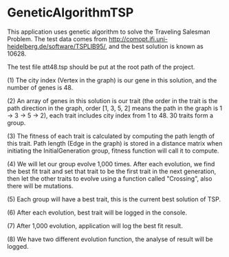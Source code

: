 # GeneticAlgorithmTSP
This application uses genetic algorithm to solve the Traveling Salesman Problem. The test data comes from http://comopt.ifi.uni-heidelberg.de/software/TSPLIB95/, and the best solution is known as 10628.

The test file att48.tsp should be put at the root path of the project.

(1) The city index (Vertex in the graph) is our gene in this solution, and the number of genes is 48.

(2) An array of genes in this solution is our trait (the order in the trait is the path direction in the graph, order [1, 3, 5, 2] means the path in the graph is 1 -> 3 -> 5 -> 2), each trait includes city index from 1 to 48. 30 traits form a group.

(3) The fitness of each trait is calculated by computing the path length of this trait. Path length (Edge in the graph) is stored in a distance matrix when initiating the InitialGeneration group, fitness function will call it to compute.

(4) We will let our group evolve 1,000 times. After each evolution, we find the best fit trait and set that trait to be the first trait in the next generation, then let the other traits to evolve using a function called "Crossing", also there will be mutations.

(5) Each group will have a best trait, this is the current best solution of TSP.

(6) After each evolution, best trait will be logged in the console.

(7) After 1,000 evolution, application will log the best fit result.

(8) We have two different evolution function, the analyse of result will be logged.

